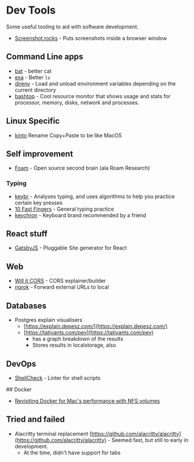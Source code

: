 # Dev Tools

Some useful tooling to aid with software development.

- [Screenshot.rocks](https://screenshot.rocks/) - Puts screenshots inside a browser window

## Command Line apps

- [bat](https://github.com/sharkdp/bat) - better cat
- [exa](https://github.com/ogham/exa) - Better `ls`
- [direnv](https://direnv.net/) - Load and unload environment variables depending on the current directory
- [bashtop](https://github.com/aristocratos/bpytop#installation) - Cool resource monitor that shows usage and stats for processor, memory, disks, network and processes.

## Linux Specific

- [kinto](https://github.com/rbreaves/kinto) Rename Copy+Paste to be like MacOS

## Self improvement

- [Foam](https://foambubble.github.io/foam/) - Open source second brain (ala Roam Research)

### Typing

- [keybr](https://www.keybr.com/) - Analyses typing, and uses algorithms to help you practice certain key presses
- [10 Fast Fingers](https://10fastfingers.com/typing-test/english) - General typing practice
- [keychron](https://www.keychron.com/products/keychron-k2-wireless-mechanical-keyboard) - Keyboard brand recommended by a friend

## React stuff

- [GatsbyJS](https://www.gatsbyjs.com/) - Pluggable Site generator for React

## Web

- [Will it CORS](https://httptoolkit.tech/will-it-cors/) - CORS explainer/builder
- [ngrok](https://ngrok.com/) - Forward external URLs to local

## Databases

- Postgres explain visualisers
  - [https://explain.depesz.com/](https://explain.depesz.com/)
  - [https://tatiyants.com/pev](https://tatiyants.com/pev)
    - has a graph breakdown of the results
    - Stores results in localstorage, also

## DevOps

- [ShellCheck](https://www.shellcheck.net/) - Linter for shell scripts

## Docker

- [Revisiting Docker for Mac's performance with NFS volumes](https://www.jeffgeerling.com/blog/2020/revisiting-docker-macs-performance-nfs-volumes)

## Tried and failed

- Alacritty terminal replacement [https://github.com/alacritty/alacritty](https://github.com/alacritty/alacritty) - Seemed fast, but still to early in development.
  - At the time, didn't have support for tabs
